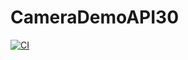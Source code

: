 # CameraDemoAPI30
[![CI](https://github.com/sanjaykumarm/CameraDemoAPI30/actions/workflows/ci.yml/badge.svg?branch=main&event=push)](https://github.com/sanjaykumarm/CameraDemoAPI30/actions/workflows/ci.yml)